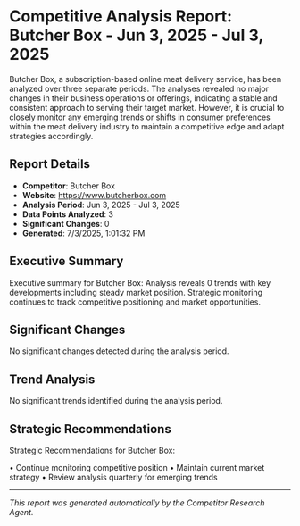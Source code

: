 # Competitive Analysis Report: Butcher Box - Jun 3, 2025 - Jul 3, 2025

Butcher Box, a subscription-based online meat delivery service, has been analyzed over three separate periods. The analyses revealed no major changes in their business operations or offerings, indicating a stable and consistent approach to serving their target market. However, it is crucial to closely monitor any emerging trends or shifts in consumer preferences within the meat delivery industry to maintain a competitive edge and adapt strategies accordingly.

## Report Details

- **Competitor**: Butcher Box
- **Website**: https://www.butcherbox.com
- **Analysis Period**: Jun 3, 2025 - Jul 3, 2025
- **Data Points Analyzed**: 3
- **Significant Changes**: 0
- **Generated**: 7/3/2025, 1:01:32 PM

## Executive Summary

Executive summary for Butcher Box: Analysis reveals 0 trends with key developments including steady market position. Strategic monitoring continues to track competitive positioning and market opportunities.

## Significant Changes

No significant changes detected during the analysis period.

## Trend Analysis

No significant trends identified during the analysis period.

## Strategic Recommendations

Strategic Recommendations for Butcher Box:

• Continue monitoring competitive position
• Maintain current market strategy
• Review analysis quarterly for emerging trends

---

*This report was generated automatically by the Competitor Research Agent.*
